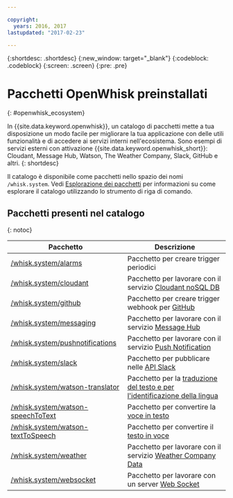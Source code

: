 ```yaml
---

copyright:
  years: 2016, 2017
lastupdated: "2017-02-23"

---
```


{:shortdesc: .shortdesc}
{:new_window: target="_blank"}
{:codeblock: .codeblock}
{:screen: .screen}
{:pre: .pre}

# Pacchetti OpenWhisk preinstallati
{: #openwhisk_ecosystem}

In {{site.data.keyword.openwhisk}}, un catalogo di pacchetti mette a tua disposizione un modo facile per migliorare la tua applicazione con delle utili funzionalità e di accedere ai servizi interni nell'ecosistema. Sono esempi di servizi esterni con attivazione {{site.data.keyword.openwhisk_short}}: Cloudant, Message Hub, Watson, The Weather Company, Slack, GitHub e altri.
{: shortdesc}

Il catalogo è disponibile come pacchetti nello spazio dei nomi `/whisk.system`. Vedi [Esplorazione dei pacchetti](./packages.md#browsing-packages) per informazioni su come esplorare il catalogo utilizzando lo strumento di riga di comando.

## Pacchetti presenti nel catalogo
{: notoc}

| Pacchetto | Descrizione |
| --- | --- |
| [/whisk.system/alarms](./openwhisk_alarms.html) | Pacchetto per creare trigger periodici |
| [/whisk.system/cloudant](./openwhisk_cloudant.html) | Pacchetto per lavorare con il servizio [Cloudant noSQL DB](https://console.ng.bluemix.net/docs/services/Cloudant/index.html) |
| [/whisk.system/github](./openwhisk_github.html) | Pacchetto per creare trigger webhook per [GitHub](https://developer.github.com/) |
| [/whisk.system/messaging](./openwhisk_messagehub.html) | Pacchetto per lavorare con il servizio [Message Hub](https://console.ng.bluemix.net/docs/services/MessageHub/index.html) |
| [/whisk.system/pushnotifications](./openwhisk_pushnotifications.html) | Pacchetto per lavorare con il servizio [Push Notification](https://console.ng.bluemix.net/docs/services/mobilepush/index.html) |
| [/whisk.system/slack](./openwhisk_slack.html) | Pacchetto per pubblicare nelle [API Slack](https://api.slack.com/) |
| [/whisk.system/watson-translator](./openwhisk_watson_translator.html) | Pacchetto per la [traduzione del testo e per l'identificazione della lingua](https://www.ibm.com/watson/developercloud/language-translator.html) |
| [/whisk.system/watson-speechToText](./openwhisk_watson_speechtotext.html) | Pacchetto per convertire la [voce in testo](https://www.ibm.com/watson/developercloud/speech-to-text.html) |
| [/whisk.system/watson-textToSpeech](./openwhisk_watson_texttospeech.html) | Pacchetto per convertire il [testo in voce](https://www.ibm.com/watson/developercloud/text-to-speech.html) |
| [/whisk.system/weather](./openwhisk_weather.html) | Pacchetto per lavorare con il servizio [Weather Company Data](https://console.ng.bluemix.net/docs/services/Weather/index.html) |
| [/whisk.system/websocket](./openwhisk_websocket.html) | Pacchetto per lavorare con un server [Web Socket](https://developer.mozilla.org/en-US/docs/Web/API/WebSockets_API) |
